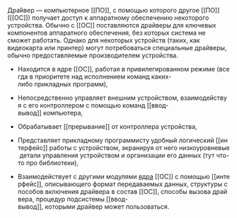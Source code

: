 Дра́йвер — компьютерное [[ПО]], с помощью которого другое [[ПО]] ([[ОС]]) получает доступ к аппаратному обеспечению некоторого устройства. Обычно с [[ОС]] поставляются драйверы для ключевых компонентов аппаратного обеспечения, без которых система не сможет работать. 
Однако для некоторых устройств (таких, как видеокарта или принтер) могут потребоваться специальные драйверы, обычно предоставляемые производителем устройства.

-   Находится в ядре [[ОС]], работая в привилегированном режиме (всегда в приоритете над исполнением команд каких-либо прикладных программ),
    
-   Непосредственно управляет внешним устройством, взаимодействуя с его контроллером с помощью команд [[ввод-вывод]] компьютера,
    
-   Обрабатывает [[прерывание]] от контроллера устройства,
    
-   Представляет прикладному программисту удобный логический [[интерфейс]] работы с устройством, экранируя от него низкоуровневые детали управления устройством и организации его данных (тут что-то про библиотеки),
    
-   Взаимодействует с другими модулями [ядра](Ядро.md) [[ОС]] с помощью [[интерфейс]], описывающего формат передаваемых данных, структуры способов включения драйвера в состав [[ОС]], способы вызова драйвера, процедур подсистемы [[ввод-вывод]], которыми драйвер может пользоваться.